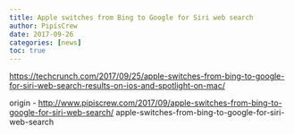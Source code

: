 ```yaml
---
title: Apple switches from Bing to Google for Siri web search
author: PipisCrew
date: 2017-09-26
categories: [news]
toc: true
---
```


https://techcrunch.com/2017/09/25/apple-switches-from-bing-to-google-for-siri-web-search-results-on-ios-and-spotlight-on-mac/

origin - http://www.pipiscrew.com/2017/09/apple-switches-from-bing-to-google-for-siri-web-search/ apple-switches-from-bing-to-google-for-siri-web-search